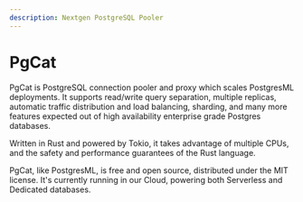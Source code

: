```yaml
---
description: Nextgen PostgreSQL Pooler
---
```


# PgCat

PgCat is PostgreSQL connection pooler and proxy which scales PostgresML deployments. It supports read/write query separation, multiple replicas, automatic traffic distribution and load balancing, sharding, and many more features expected out of high availability enterprise grade Postgres databases.

Written in Rust and powered by Tokio, it takes advantage of multiple CPUs, and the safety and performance guarantees of the Rust language.

PgCat, like PostgresML, is free and open source, distributed under the MIT license. It's currently running in our Cloud, powering both Serverless and Dedicated databases.
